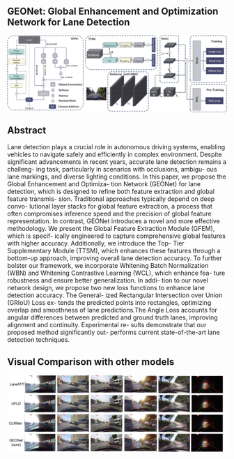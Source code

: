## GEONet: Global Enhancement and Optimization Network for Lane Detection
<img src="algorithm.png" width = "1000" alt="" align=center /> <br/>

## Abstract
Lane detection plays a crucial role in autonomous driving
systems, enabling vehicles to navigate safely and efficiently
in complex environment. Despite significant advancements
in recent years, accurate lane detection remains a challeng-
ing task, particularly in scenarios with occlusions, ambigu-
ous lane markings, and diverse lighting conditions. In this
paper, we propose the Global Enhancement and Optimiza-
tion Network (GEONet) for lane detection, which is designed
to refine both feature extraction and global feature transmis-
sion. Traditional approaches typically depend on deep convo-
lutional layer stacks for global feature extraction, a process
that often compromises inference speed and the precision of
global feature representation. In contrast, GEONet introduces
a novel and more effective methodology. We present the
Global Feature Extraction Module (GFEM), which is specif-
ically engineered to capture comprehensive global features
with higher accuracy. Additionally, we introduce the Top-
Tier Supplementary Module (TTSM), which enhances these
features through a bottom-up approach, improving overall
lane detection accuracy. To further bolster our framework,
we incorporate Whitening Batch Normalization (WBN) and
Whitening Contrastive Learning (WCL), which enhance fea-
ture robustness and ensure better generalization. In addi-
tion to our novel network design, we propose two new loss
functions to enhance lane detection accuracy. The General-
ized Rectangular Intersection over Union (GRIoU) Loss ex-
tends the predicted points into rectangles, optimizing overlap
and smoothness of lane predictions.The Angle Loss accounts
for angular differences between predicted and ground truth
lanes, improving alignment and continuity. Experimental re-
sults demonstrate that our proposed method significantly out-
performs current state-of-the-art lane detection techniques.

## Visual Comparison with other models
<img src="view.png" width = "1000" alt="" align=center /> <br/>